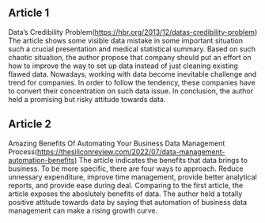 ## Article 1
Data’s Credibility Problem(https://hbr.org/2013/12/datas-credibility-problem)
The article shows some visible data mistake in some important situation such a crucial presentation and medical statistical summary. Based on such chaotic situation, the author propose that company should put an effort on how to improve the way to set up data instead of just cleaning existing flawed data. 
Nowadays, working with data become inevitable challenge and trend for companies. In order to follow the tendency, these companies have to convert their concentration on such data issue. In conclusion, the author held a promising but risky attitude towards data.
## Article 2
Amazing Benefits Of Automating Your Business Data Management Process(https://thesiliconreview.com/2022/07/data-management-automation-benefits)
The article indicates the benefits that data brings to business. To be more specific, there are four ways to approach. Reduce unnessary expenditure, improve time management, provide better analytical reports, and provide ease during deal.
Comparing to the first article, the article exposes the aboslutely benefits of data. The author held a totally positive attitude towards data by saying that automation of business data management can make a rising growth curve.